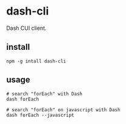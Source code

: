 dash-cli
========

Dash CUI client.

## install
```
npm -g intall dash-cli
```

## usage
```
# search "forEach" with Dash
dash forEach

# search "forEach" on javascript with Dash
dash forEach --javascript
```

